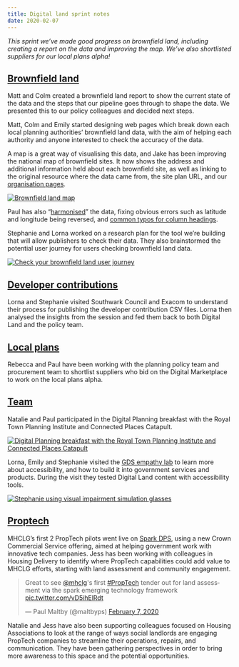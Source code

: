 ```yaml
---
title: Digital land sprint notes
date: 2020-02-07
---
```


_This sprint we’ve made good progress on brownfield land, including creating a report on the data and improving the map. We’ve also shortlisted suppliers for our local plans alpha!_

## [Brownfield land](https://digital-land.github.io/project/brownfield-sites/) 

Matt and Colm created a brownfield land report to show the current state of the data and the steps that our pipeline goes through to shape the data. We presented this to our policy colleagues and decided next steps. 

Matt, Colm and Emily started designing web pages which break down each local planning authorities’ brownfield land data, with the aim of helping each authority and anyone interested to check the accuracy of the data. 

A map is a great way of visualising this data, and Jake has been improving the national map of brownfield sites. It now shows the address and additional information held about each brownfield site, as well as linking to the original resource where the data came from, the site plan URL, and our [organisation pages](https://digital-land.github.io/organisation/). 

<a data-flickr-embed="true" href="https://www.flickr.com/photos/182343195@N08/49434050693/in/dateposted-public/" title="Brownfield land map"><img src="https://live.staticflickr.com/65535/49434050693_14b407edf8_k.jpg" alt="Brownfield land map"></a>

Paul has also “[harmonised](https://github.com/digital-land/brownfield-land-collection)” the data, fixing obvious errors such as latitude and longitude being reversed, and [common typos for column headings](https://github.com/digital-land/brownfield-land-collection/blob/master/index/count/column.csv).

Stephanie and Lorna worked on a research plan for the tool we’re building that will allow publishers to check their data. They also brainstormed the potential user journey for users checking brownfield land data.

<a data-flickr-embed="true" href="https://www.flickr.com/photos/182343195@N08/49520374228/in/dateposted-public/" title="Check your brownfield land user journey"><img src="https://live.staticflickr.com/65535/49520374228_fd8fca2948_h.jpg" alt="Check your brownfield land user journey"></a>

## [Developer contributions](https://digital-land.github.io/project/developer-contributions/)

Lorna and Stephanie visited Southwark Council and Exacom to understand their process for publishing the developer contribution CSV files. Lorna then analysed the insights from the session and fed them back to both Digital Land and the policy team.

## [Local plans](https://digital-land.github.io/project/local-plans/)

Rebecca and Paul have been working with the planning policy team and procurement team to shortlist suppliers who bid on the Digital Marketplace to work on the local plans alpha.

## [Team](https://digital-land.github.io/about/)

Natalie and Paul participated in the Digital Planning breakfast with the Royal Town Planning Institute and Connected Places Catapult.

<a data-flickr-embed="true" href="https://www.flickr.com/photos/psd/49491108533/in/dateposted/" title="Digital Planning breakfast with the Royal Town Planning Institute and Connected Places Catapult"><img src="https://live.staticflickr.com/65535/49491108533_fadadb7912_k.jpg" alt="Digital Planning breakfast with the Royal Town Planning Institute and Connected Places Catapult"></a>

Lorna, Emily and Stephanie visited the [GDS empathy lab](https://gds.blog.gov.uk/2018/06/20/creating-the-uk-governments-accessibility-empathy-lab/) to learn more about accessibility, and how to build it into government services and products. During the visit they tested Digital Land content with accessibility tools. 

<a data-flickr-embed="true" href="https://www.flickr.com/photos/182343195@N08/49520245268/in/dateposted-public/" title="Stephanie using visual impairment simulation glasses"><img src="https://live.staticflickr.com/65535/49520245268_17940cc571_k.jpg" alt="Stephanie using visual impairment simulation glasses"></a>

## [Proptech](https://digital-land.github.io/users/proptech/)

MHCLG’s first 2 PropTech pilots went live on [Spark DPS](https://www.crowncommercial.gov.uk/agreements/RM6094), using a new Crown Commercial Service offering, aimed at helping government work with innovative tech companies. Jess has been working with colleagues in Housing Delivery to identify where PropTech capabilities could add value to MHCLG efforts, starting with land assessment and community engagement.

<blockquote class="twitter-tweet"><p lang="en" dir="ltr">Great to see <a href="https://twitter.com/mhclg?ref_src=twsrc%5Etfw">@mhclg</a>&#39;s first <a href="https://twitter.com/hashtag/PropTech?src=hash&amp;ref_src=twsrc%5Etfw">#PropTech</a> tender out for land assessment via the spark emerging technology framework <a href="https://t.co/vD5ihElRdt">pic.twitter.com/vD5ihElRdt</a></p>&mdash; Paul Maltby (@maltbyps) <a href="https://twitter.com/maltbyps/status/1225845384687345664?ref_src=twsrc%5Etfw">February 7, 2020</a></blockquote> <script async src="https://platform.twitter.com/widgets.js" charset="utf-8"></script>

Natalie and Jess have also been supporting colleagues focused on Housing Associations to look at the range of ways social landlords are engaging PropTech companies to streamline their operations, repairs, and communication. They have been gathering perspectives in order to bring more awareness to this space and the potential opportunities.
